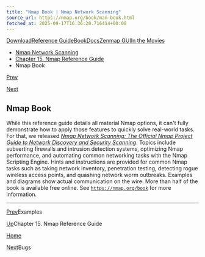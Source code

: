 ```yaml
---
title: "Nmap Book | Nmap Network Scanning"
source_url: https://nmap.org/book/man-book.html
fetched_at: 2025-09-17T16:36:20.716414+00:00
---
```


[Download](https://nmap.org/download.html)[Reference Guide](https://nmap.org/book/man.html)[Book](https://nmap.org/book/)[Docs](https://nmap.org/docs.html)[Zenmap GUI](https://nmap.org/zenmap/)[In the Movies](https://nmap.org/movies/)

* [Nmap Network Scanning](https://nmap.org/book/toc.html)
* [Chapter 15. Nmap Reference Guide](https://nmap.org/book/man.html)
* Nmap Book

[Prev](https://nmap.org/book/man-examples.html)

[Next](https://nmap.org/book/man-bugs.html)

Nmap Book
----------

While this reference guide details all material Nmap options, it can't fully demonstrate how to apply those features to quickly solve real-world tasks. For that, we released [*Nmap Network Scanning: The Official Nmap Project Guide to Network Discovery and Security Scanning*](https://nmap.org/book/). Topics include subverting firewalls and intrusion detection systems, optimizing Nmap performance, and automating common networking tasks with the Nmap Scripting Engine. Hints and instructions are provided for common Nmap tasks such as taking network inventory, penetration testing, detecting rogue wireless access points, and quashing network worm outbreaks. Examples and diagrams show actual communication on the wire. More than half of the book is available free online. See [`https://nmap.org/book`](https://nmap.org/book) for more information.

---

[Prev](https://nmap.org/book/man-examples.html)Examples

[Up](https://nmap.org/book/man.html)Chapter 15. Nmap Reference Guide

[Home](https://nmap.org/book/toc.html)

[Next](https://nmap.org/book/man-bugs.html)Bugs